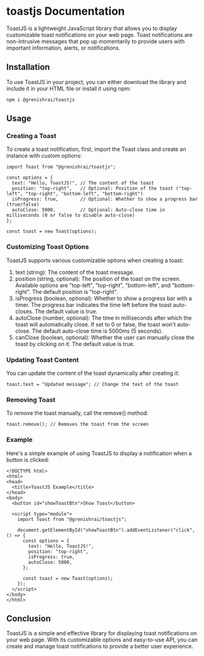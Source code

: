 # toastjs Documentation
ToastJS is a lightweight JavaScript library that allows you to display customizable toast notifications on your web page. Toast notifications are non-intrusive messages that pop up momentarily to provide users with important information, alerts, or notifications.

## Installation

To use ToastJS in your project, you can either download the library and include it in your HTML file or install it using npm:
```
npm i @grenishrai/toastjs
```
## Usage
### Creating a Toast
To create a toast notification, first, import the Toast class and create an instance with custom options:
```
import Toast from "@grenishrai/toastjs";

const options = {
  text: "Hello, ToastJS!", // The content of the toast
  position: "top-right",   // Optional: Position of the toast ("top-left", "top-right", "bottom-left", "bottom-right")
  isProgress: true,        // Optional: Whether to show a progress bar (true/false)
  autoClose: 5000,         // Optional: Auto-close time in milliseconds (0 or false to disable auto-close)
};

const toast = new Toast(options);
```
### Customizing Toast Options
ToastJS supports various customizable options when creating a toast:
1. text (string): The content of the toast message.
2. position (string, optional): The position of the toast on the screen. Available options are "top-left", "top-right", "bottom-left", and "bottom-right". The default position is "top-right".
3. isProgress (boolean, optional): Whether to show a progress bar with a timer. The progress bar indicates the time left before the toast auto-closes. The default value is true.
4. autoClose (number, optional): The time in milliseconds after which the toast will automatically close. If set to 0 or false, the toast won't auto-close. The default auto-close time is 5000ms (5 seconds).
5. canClose (boolean, optional): Whether the user can manually close the toast by clicking on it. The default value is true.

### Updating Toast Content
You can update the content of the toast dynamically after creating it:
```
toast.text = "Updated message"; // Change the text of the toast
```
### Removing Toast
To remove the toast manually, call the remove() method:
```
toast.remove(); // Removes the toast from the screen
```
### Example
Here's a simple example of using ToastJS to display a notification when a button is clicked:
```
<!DOCTYPE html>
<html>
<head>
  <title>ToastJS Example</title>
</head>
<body>
  <button id="showToastBtn">Show Toast</button>

  <script type="module">
    import Toast from "@grenishrai/toastjs";

    document.getElementById("showToastBtn").addEventListener("click", () => {
      const options = {
        text: "Hello, ToastJS!",
        position: "top-right",
        isProgress: true,
        autoClose: 5000,
      };

      const toast = new Toast(options);
    });
  </script>
</body>
</html>
```
## Conclusion
ToastJS is a simple and effective library for displaying toast notifications on your web page. With its customizable options and easy-to-use API, you can create and manage toast notifications to provide a better user experience.
